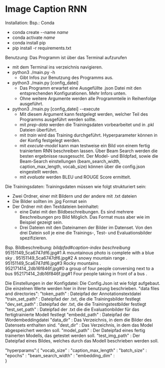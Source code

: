 # Image Caption RNN
Installation:
Bsp.: Conda
- conda create --name _name_
- conda activate _name_
- conda install pip
- pip install -r requirements.txt

Benutzung:
Das Programm ist über das Terminal aufzurufen
- mit dem Terminal ins verzeichnis navigieren.
- python3 ./main.py -h
    - Gibt Infos zur Benutzung des Programms aus.
- python3 ./main.py [config_datei] 
    - Das Programm erwartet eine Ausgefüllte .json Datei mit den entsprechenden Konfigurationen. Mehr Infors unten.
    - Ohne weitere Argumente werden alle Programmteile in Reihenfolge ausgeführt.
- python3 ./main.py [config_datei] --execute
    - Mit diesem Argument kann festgelegt werden, welcher Teil des Programms ausgeführt werden sollte.
    - mit _prep-data_ werden die Trainingsdaten vorbearbeitet und in .pkl Dateien überführt.
    - mit _train_ wird das Training durchgeführt. Hyperparameter können in der Konfig festgelegt werden.
    - mit _execute-model_ kann man testweise ein Bild von einem fertig trainiertem RNN beschreiben lassen. Über Beam Search werden die besten ergebnisse rausgesucht. Der Model- und Bildpfad, sowie die Beam-Search einstellungen (beam_search_width, caption_max_length, vocab_size) können über die config.json eingestellt werden.
    - mit _evaluate_ werden BLEU und ROUGE Score ermittelt.

Die Trainingsdaten:
Trainingsdaten müssen wie folgt strukturiert sein:
- Zwei Ordner, einer mit Bildern und der andere mit .txt dateien
- Die Bilder sollten im .jpg Format sein
- Der Ordner mit den Textdateien beinhaltet:
    - eine Datei mit den Bildbeschreibungen. Es sind mehrere Beschreibungen pro Bild Möglich. Das Format muss aber wie im Beispiel gezeigt sein.
    - Drei Dateien mit den Dateinamen der Bilder im Datenset. Von den drei Datein soll je eine die Trainings-, Test- und Evaluationsbilder spezifizieren.

Bsp. Bildbeschreibung:
_bildpfad_#_caption-index_ _beschreibung_
95151149_5ca6747df6.jpg#1	A mountainous photo is complete with a blue sky .
95151149_5ca6747df6.jpg#2	A snowy mountain range .
95151149_5ca6747df6.jpg#3	Rocky mountains .
952171414_2db16f846f.jpg#0	a group of four people conversing next to a bus
952171414_2db16f846f.jpg#1	Four people taking in front of a bus . 

Die Einstellungen in der Konfigdatei:
Die Config.Json ist wie folgt aufgebaut. Die einzelnen Werte werden hier in ihrer benutzung beschrieben.
"data files and directories":
    "token_path"          : Dateipfad der Annotationstextdatei
    "train_set_path"      : Dateipfad der .txt, die die Trainingsbilder festlegt
    "dev_set_path"        : Dateipfad der .txt, die die Trainingstestbilder festlegt
    "test_set_path"       : Dateipfad der .txt die die Evaluationbilder für das fertigtrainierte Modell festlegt
    "embedd_path"         : Dateipfad der Wordembeddingdatei
    "data_dir"            : Das Verzeichnis, in dem die Bilder des Datensets enthalten sind. 
    "dest_dir"            : Das Verzeichnis, in dem das Model abgespeichert werden soll.
    "model_path"          : Der Dateipfad eines fertig trainerten Modells, das getestet werden soll.
    "test_img_path"       : Der Dateipfad eines Bildes, welches durch das Modell beschrieben werden soll.

"hyperparams":{
    "vocab_size"          : 
    "caption_max_length"  : 
    "batch_size"          : 
    "epochs"              : 
    "beam_search_width"   : 
    "embedding_dim"       :  
}